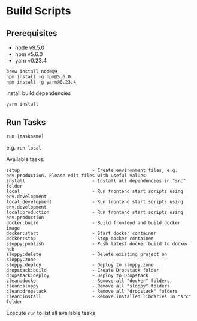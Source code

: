 # Build Scripts

## Prerequisites

* node v9.5.0
* npm v5.6.0
* yarn v0.23.4

```
brew install node@9
npm install -g npm@5.6.0
npm install -g yarn@0.23.4
```

install build dependencies
```
yarn install
```

## Run Tasks

`run [taskname]`

e.g. `run local`

Available tasks:
```
setup                           - Create environment files, e.g. env.production. Please edit files with useful values!
install                         - Install all dependencies in "src" folder
local                           - Run frontend start scripts using env.development
local:development               - Run frontend start scripts using env.development
local:production                - Run frontend start scripts using env.production
docker:build                    - Build frontend and build docker image
docker:start                    - Start docker container
docker:stop                     - Stop docker container
sloppy:publish                  - Push latest docker build to docker hub
sloppy:delete                   - Delete existing project on sloppy.zone
sloppy:deploy                   - Deploy to sloppy.zone
dropstack:build                 - Create Dropstack folder
dropstack:deploy                - Deploy to Dropstack
clean:docker                    - Remove all "docker" folders
clean:sloppy                    - Remove all "sloppy" folders
clean:dropstack                 - Remove all "dropstack" folders
clean:install                   - Remove installed libraries in "src" folder
```

Execute `run` to list all available tasks
